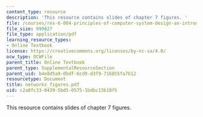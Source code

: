 ```yaml
---
content_type: resource
description: 'This resource contains slides of chapter 7 figures. '
file: /courses/res-6-004-principles-of-computer-system-design-an-introduction-spring-2009/c2a8fc3304395bd505751bdbc13b18f5_networks_figures.pdf
file_size: 999827
file_type: application/pdf
learning_resource_types:
- Online Textbook
license: https://creativecommons.org/licenses/by-nc-sa/4.0/
ocw_type: OCWFile
parent_title: Online Textbook
parent_type: SupplementalResourceSection
parent_uid: b4e8d5a9-0bdf-6cd9-d3f9-716855fa7b12
resourcetype: Document
title: networks_figures.pdf
uid: c2a8fc33-0439-5bd5-0575-1bdbc13b18f5
---
```

This resource contains slides of chapter 7 figures. 